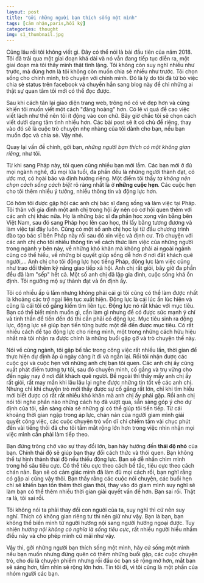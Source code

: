 ```yaml
---
layout: post
title: "Gởi những người bạn thích sống một mình"
tags: [cảm nhận,paris,hồi ký]
categories: thought
img: s1_thumbnail.jpg
---
```


Cũng lâu rồi tôi không viết gì. Đây có thể nói là bài đầu tiên của năm 2018. Tôi đã trải qua một giai đoạn khá dài và nó vẫn đang tiếp tục diễn ra, một giai đoạn mà tôi thấy mình thật tĩnh lặng. Tôi không còn suy nghĩ nhiều như trước, mà đúng hơn là tôi không còn muốn chia sẻ nhiều như trước. Tôi chọn sống cho chính mình, trò chuyện với chính mình. Đó là lý do tôi đã từ bỏ việc chia sẻ status trên facebook và chuyển hẳn sang blog này để chỉ những ai thật sự quan tâm tôi mới có thể đọc được.

Sau khi cách tân lại giao diện trang web, trông nó có vẻ đẹp hơn và cũng khiến tôi muốn viết một cách "đàng hoàng" hơn. Có lẽ vì quá đề cao việc viết lách như thế nên tôi ít động vào con chữ. Bây giờ chắc tôi sẽ chọn cách viết dưới dạng tâm tình nhiều hơn. Các bài post sẽ ít có chủ đề riêng, thay vào đó sẽ là cuộc trò chuyện nhẹ nhàng của tôi dành cho bạn, nếu bạn muốn đọc và chia sẻ. Vậy nhé.

Quay lại vấn đề chính, gởi bạn, *những người bạn thích có một không gian riêng*, như tôi.

Từ khi sang Pháp này, tôi quen cũng nhiều bạn mới lắm. Các bạn mới ở đủ mọi ngành nghề, đủ mọi lứa tuổi, đa phần đều là những người thành đạt, có ước mơ, có hoài bão và định hướng riêng. Một điểm tôi thấy *ta không nên chọn cách sống cách biệt* rõ ràng nhất là ở **những cuộc hẹn**. Các cuộc hẹn cho tôi thêm nhiều ý tưởng, nhiều thông tin và động lực hơn.

Có hôm tôi được gặp hội các anh chị bác sĩ đang sống và làm việc tại Pháp. Tôi thân với gia đình một anh chị trong hội ấy nên có cơ hội quen thêm với các anh chị khác nữa. Họ là những bác sĩ đa phần học xong văn bằng bên Việt Nam, sau đó sang Pháp học lên cao học, thi lấy bằng tương đương và làm việc tại đây luôn. Cũng có một số anh chị học lại từ đầu chương trình đào tạo bác sĩ bên Pháp này rồi sau đó xin việc và định cư. Trò chuyện với các anh chị cho tôi nhiều thông tin về cách thức làm việc của những người trong ngành y bên này, về những khó khăn mà không phải ai ngoài ngành cũng có thể hiểu, về những bí quyết giúp sống dễ hơn ở nơi đất khách quê người,... Anh chị cho tôi động lực học tiếng Pháp, động lực làm việc cũng như trao dồi thêm kỹ năng giao tiếp xã hội. Anh chị rất giỏi, bây giờ đa phần đều đã làm "sếp" hết cả. Một số anh chị đã lập gia đình, cuộc sống khá ổn định. Tôi ngưỡng mộ sự thành đạt và ổn định ấy. 

Tôi có nhiều ấp ủ lắm nhưng không phải cái gì tôi cũng có thể làm được nhất là khoảng các trở ngại liên tục xuất hiện. Động lực là cái lúc ẩn lúc hiện và cũng là cái tôi cố gắng kiếm tìm liên tục. Động lực nó rất khác với mục tiêu. Bạn có thể biết mình muốn gì, cần làm gì nhưng để có được sức mạnh ý chí và tinh thần để tiến đến đó thì cần phải có động lực. Mục tiêu sinh ra động lực, động lực sẽ giúp bạn tiến từng bước một để đến được mục tiêu. Có rất nhiều cách để tạo động lực cho riêng mình, một trong những cách hữu hiệu nhất mà tôi nhận ra được chính là những buổi gặp gỡ và trò chuyện thế này.

Nói về cùng ngành, tôi gặp bế tắc trong công việc rất nhiều lần, thời gian để thực hiện dự định ấp ủ ngày càng ít đi và ngắn lại. Rồi tôi nhận được các cuộc gọi và cuộc hẹn với những anh chị bạn tôi quen. Các anh chị ấy cũng xuất phát điểm tương tự tôi, sau đó chuyển mình, cố gắng và trụ vững cho đến ngày nay ở nơi đất khách quê người. Bề ngoài thì thấy mấy anh chị ấy rất giỏi, rất may mắn khi lâu lâu lại nghe được những tin tốt về các anh chị. Nhưng chỉ khi chuyện trò mới thấy được sự cố gắng rất lớn, chỉ khi tìm hiểu mới biết được có rất rất nhiều khó khăn mà anh chị ấy phải gặp. Rồi anh chị nói tôi nghe phần nào những cách họ đã vượt qua, sẵn sàng góp ý cho dự định của tôi, sẵn sàng chia sẻ những gì có thể giúp tôi tiến tiếp. Từ cái khoảng thời gian ngập trong áp lực, chán nản của người giam mình giải quyết công việc, các cuộc chuyện trò vốn dĩ chỉ chiếm tầm vài chục phút đến vài tiếng thôi đã cho tôi tầm mắt rộng lớn hơn trong việc nhìn nhận mọi việc mình cần phải làm tiếp theo. 

Bạn đừng trông chờ vào sự thay đổi lớn, bạn hãy hướng đến **thái độ nhỏ** của bạn. Chính thái độ sẽ giúp bạn thay đổi cách thức và thói quen. Bạn không thể tự hình thành thái độ nếu thiếu động lực. Bạn sẽ dễ nhấn chìm mình trong hố sâu tiêu cực. Có thể tiêu cực theo cách bế tắc, tiêu cực theo cách chán nản. Bạn sẽ có cảm giác mình đã làm đủ mọi cách rồi, bạn nghĩ rằng có gặp ai cũng vậy thôi. Bạn thấy rằng các cuộc nói chuyện, các buổi hẹn chỉ sẽ khiến bạn tốn thêm thời gian thôi, thay vào đó giam mình suy nghĩ sẽ làm bạn có thể thêm nhiều thời gian giải quyết vấn đề hơn. Bạn sai rồi. Thật ra là, tôi sai rồi. 

Tôi không nói ta phải thay đổi con người của ta, suy nghĩ thì cứ nên suy nghĩ. Thích có không gian riêng tư thì nên giữ như vậy. Bạn là bạn, bạn không thể biến mình từ người hướng nội sang người hướng ngoại được. Tuy nhiên *hướng nội không có nghĩa là sống tiêu cực*, rất nhiều người hiểu nhầm điều này và cho phép mình cứ mãi như vậy. 

Vậy thì, gởi những người bạn thích sống một mình, hãy cứ sống một mình nếu bạn muốn nhưng đừng quên có thêm những buổi gặp, các cuộc chuyện trò, cho dù là chuyện phiếm nhưng rồi đầu óc bạn sẽ rộng mở hơn, mắt bạn sẽ sáng hơn, tầm nhìn sẽ rộng lớn hơn. Tin tôi đi, vì tôi cũng là một phần của nhóm người các bạn.





